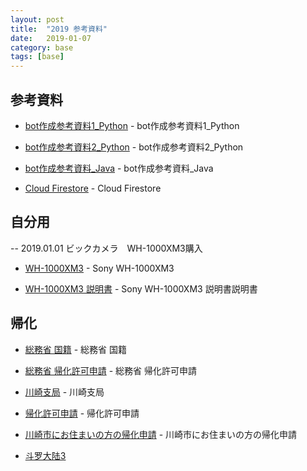 ```yaml
---
layout: post
title:  "2019 参考資料"
date:   2019-01-07
category: base
tags: [base]
---
```


## 参考資料

- [bot作成参考資料1_Python](https://github.com/dmtx97/supreme/blob/master/main.py) - bot作成参考資料1_Python

- [bot作成参考資料2_Python](https://github.com/zweed4u/Supreme) - bot作成参考資料2_Python

- [bot作成参考資料_Java](https://github.com/DrExpresso/SupremeAIO) - bot作成参考資料_Java

- [Cloud Firestore](https://firebase.google.com/docs/firestore/quickstart?hl=ja) - Cloud Firestore

## 自分用

-- 2019.01.01 ビックカメラ　WH-1000XM3購入

- [WH-1000XM3](https://www.sony.jp/headphone/products/WH-1000XM3/) - Sony WH-1000XM3

- [WH-1000XM3 説明書](https://helpguide.sony.net/mdr/wh1000xm3/v1/zh-tw/print.pdf) - Sony WH-1000XM3 説明書説明書



## 帰化

- [総務省 国籍](http://www.moj.go.jp/MINJI/kokuseki.html) - 総務省 国籍

- [総務省 帰化許可申請](http://www.moj.go.jp/ONLINE/NATIONALITY/6-2.html) - 総務省 帰化許可申請

- [川崎支局](https://kankatsu.jp/homukyoku/yokohama-kawasaki/) - 川崎支局

- [帰化許可申請](https://www.shigyo.co.jp/price_list/visa) - 帰化許可申請

- [川崎市にお住まいの方の帰化申請](http://kikasinsei.sakura.ne.jp/houmukyoku/4692.html) - 川崎市にお住まいの方の帰化申請


- [斗罗大陆3](https://m.qu.la/book/13661/6177278.html)